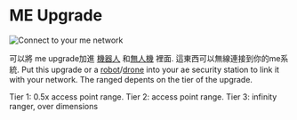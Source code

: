 # ME Upgrade

![Connect to your me network](item:extracells:oc.upgrade@2)

可以將 me upgrade加進 [機器人](/%LANGUAGE%/block/robot.md) 和[無人機](/%LANGUAGE%/item/drone.md) 裡面. 這東西可以無線連接到你的me系統. Put this upgrade or a [robot](/%LANGUAGE%/block/robot.md)/[drone](/%LANGUAGE%/item/drone.md) into your ae security station to link it with your network. The ranged depents on the tier of the upgrade.


Tier 1: 0.5x access point range.
Tier 2: access point range.
Tier 3: infinity ranger, over dimensions